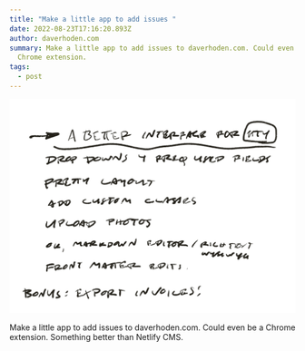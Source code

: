 ```yaml
---
title: "Make a little app to add issues "
date: 2022-08-23T17:16:20.893Z
author: daverhoden.com
summary: Make a little app to add issues to daverhoden.com. Could even be a
  Chrome extension.
tags:
  - post
---
```

![better interface for eleventy](/static/img/better-eleventy-interface-aug-22-2022.jpg)

Make a little app to add issues to daverhoden.com. Could even be a Chrome extension. Something better than Netlify CMS.
